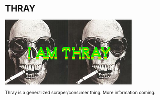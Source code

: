 THRAY
=====

![](./thray.png?raw=true)

Thray is a generalized scraper/consumer thing. More information coming.
